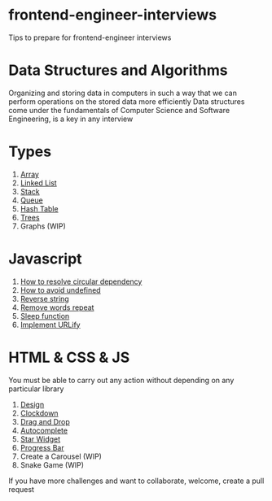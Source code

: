 # frontend-engineer-interviews

Tips to prepare for frontend-engineer interviews

# Data Structures and Algorithms

Organizing and storing data in computers in such a way that we can perform operations on the stored data more efficiently
Data structures come under the fundamentals of Computer Science and Software Engineering, is a key in any interview

# Types

1. [Array](https://github.com/mtorre4580/frontend-engineer-interviews/tree/main/data-structures/array)
2. [Linked List](https://github.com/mtorre4580/frontend-engineer-interviews/tree/main/data-structures/linked-list)
3. [Stack](https://github.com/mtorre4580/frontend-engineer-interviews/tree/main/data-structures/stack)
4. [Queue](https://github.com/mtorre4580/frontend-engineer-interviews/tree/main/data-structures/queue)
5. [Hash Table](https://github.com/mtorre4580/frontend-engineer-interviews/tree/main/data-structures/hash-table)
6. [Trees](https://github.com/mtorre4580/frontend-engineer-interviews/tree/main/data-structures/tree)
7. Graphs (WIP)

# Javascript

1. [How to resolve circular dependency](https://github.com/mtorre4580/frontend-engineer-interviews/tree/main/js/challenge1)
2. [How to avoid undefined](https://github.com/mtorre4580/frontend-engineer-interviews/tree/main/js/challenge2)
3. [Reverse string](https://github.com/mtorre4580/frontend-engineer-interviews/tree/main/js/challenge3)
4. [Remove words repeat](https://github.com/mtorre4580/frontend-engineer-interviews/tree/main/js/challenge4)
5. [Sleep function](https://github.com/mtorre4580/frontend-engineer-interviews/tree/main/js/challenge5)
6. [Implement URLify](https://github.com/mtorre4580/frontend-engineer-interviews/tree/main/js/challenge6)

# HTML & CSS & JS

You must be able to carry out any action without depending on any particular library

1. [Design](https://github.com/mtorre4580/frontend-engineer-interviews/tree/main/html%20%26%26%20css/challenge1)
2. [Clockdown](https://github.com/mtorre4580/frontend-engineer-interviews/tree/main/html%20%26%26%20css/challenge2)
3. [Drag and Drop](https://github.com/mtorre4580/frontend-engineer-interviews/tree/main/html%20%26%26%20css/challenge3)
4. [Autocomplete](https://github.com/mtorre4580/frontend-engineer-interviews/tree/main/html%20%26%26%20css/challenge4)
5. [Star Widget](https://github.com/mtorre4580/frontend-engineer-interviews/tree/main/html%20%26%26%20css/challenge5)
6. [Progress Bar](https://github.com/mtorre4580/frontend-engineer-interviews/tree/main/html%20%26%26%20css/challenge6)
7. Create a Carousel (WIP)
8. Snake Game (WIP)
    
If you have more challenges and want to collaborate, welcome, create a pull request
